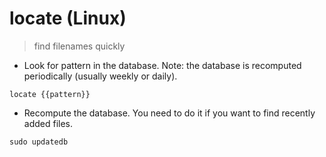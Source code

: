 # locate (Linux)

> find filenames quickly

- Look for pattern in the database. Note: the database is recomputed periodically (usually weekly or daily).

`locate {{pattern}}`

- Recompute the database. You need to do it if you want to find recently added files.

`sudo updatedb`
